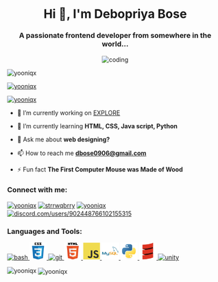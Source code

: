 <h1 align="center">Hi 👋, I'm Debopriya Bose</h1>
<h3 align="center">A passionate frontend developer from somewhere in the world...</h3>
<center>
<img alt="coding" align="center" width="1000" src="https://camo.githubusercontent.com/3422dd10d90be0bf50803d4b633d09f88fd8c1c91366d984d2dd85b759aea4d9/68747470733a2f2f6d656469612e74656e6f722e636f6d2f336254785a34486472797341414141642f706978656c732d6e656f6e2e676966">
</center>

<p align="left"> <img src="https://komarev.com/ghpvc/?username=yooniqx&label=Profile%20views&color=0e75b6&style=flat" alt="yooniqx" /> </p>

<p align="left"> <a href="https://github.com/ryo-ma/github-profile-trophy"><img src="https://github-profile-trophy.vercel.app/?username=yooniqx" alt="yooniqx" /></a> </p>

<p align="left"> <a href="https://twitter.com/yooniqx" target="blank"><img src="https://img.shields.io/twitter/follow/yooniqx?logo=twitter&style=for-the-badge" alt="yooniqx" /></a> </p>

- 🔭 I’m currently working on [EXPLORE](https://github.com/yooniqx/EXPLORE.git)

- 🌱 I’m currently learning **HTML, CSS, Java script, Python**

- 💬 Ask me about **web designing?**

- 📫 How to reach me **dbose0906@gmail.com**

- ⚡ Fun fact **The First Computer Mouse was Made of Wood**

<h3 align="left">Connect with me:</h3>
<p align="left">
<a href="https://twitter.com/yooniqx" target="blank"><img align="center" src="https://raw.githubusercontent.com/rahuldkjain/github-profile-readme-generator/master/src/images/icons/Social/twitter.svg" alt="yooniqx" height="30" width="40" /></a>
<a href="https://instagram.com/strrwqbrry](https://instagram.com/strrwqbrry_?igshid=MzRlODBiNWFlZA==" target="blank"><img align="center" src="https://raw.githubusercontent.com/rahuldkjain/github-profile-readme-generator/master/src/images/icons/Social/instagram.svg" alt="strrwqbrry" height="30" width="40" /></a>
<a href="https://youtube.com/@yooniqx?si=fM3ijx5fZYIHhLCt" target="blank"><img align="center" src="https://raw.githubusercontent.com/rahuldkjain/github-profile-readme-generator/master/src/images/icons/Social/youtube.svg" alt="yooniqx" height="30" width="40" /></a>
<a href="https://discord.gg/discord.com/users/902448766102155315" target="blank"><img align="center" src="https://raw.githubusercontent.com/rahuldkjain/github-profile-readme-generator/master/src/images/icons/Social/discord.svg" alt="discord.com/users/902448766102155315" height="30" width="40" /></a>
</p>

<h3 align="left">Languages and Tools:</h3>
<p align="left"> <a href="https://www.gnu.org/software/bash/" target="_blank" rel="noreferrer"> <img src="https://www.vectorlogo.zone/logos/gnu_bash/gnu_bash-icon.svg" alt="bash" width="40" height="40"/> </a> <a href="https://www.w3schools.com/css/" target="_blank" rel="noreferrer"> <img src="https://raw.githubusercontent.com/devicons/devicon/master/icons/css3/css3-original-wordmark.svg" alt="css3" width="40" height="40"/> </a> <a href="https://git-scm.com/" target="_blank" rel="noreferrer"> <img src="https://www.vectorlogo.zone/logos/git-scm/git-scm-icon.svg" alt="git" width="40" height="40"/> </a> <a href="https://www.w3.org/html/" target="_blank" rel="noreferrer"> <img src="https://raw.githubusercontent.com/devicons/devicon/master/icons/html5/html5-original-wordmark.svg" alt="html5" width="40" height="40"/> </a> <a href="https://developer.mozilla.org/en-US/docs/Web/JavaScript" target="_blank" rel="noreferrer"> <img src="https://raw.githubusercontent.com/devicons/devicon/master/icons/javascript/javascript-original.svg" alt="javascript" width="40" height="40"/> </a> <a href="https://www.mysql.com/" target="_blank" rel="noreferrer"> <img src="https://raw.githubusercontent.com/devicons/devicon/master/icons/mysql/mysql-original-wordmark.svg" alt="mysql" width="40" height="40"/> </a> <a href="https://www.python.org" target="_blank" rel="noreferrer"> <img src="https://raw.githubusercontent.com/devicons/devicon/master/icons/python/python-original.svg" alt="python" width="40" height="40"/> </a> <a href="https://www.scala-lang.org" target="_blank" rel="noreferrer"> <img src="https://raw.githubusercontent.com/devicons/devicon/master/icons/scala/scala-original.svg" alt="scala" width="40" height="40"/> </a> <a href="https://unity.com/" target="_blank" rel="noreferrer"> <img src="https://www.vectorlogo.zone/logos/unity3d/unity3d-icon.svg" alt="unity" width="40" height="40"/> </a> </p>

<p><img align="left" src="https://github-readme-stats.vercel.app/api/top-langs?username=yooniqx&show_icons=true&locale=en&layout=compact" alt="yooniqx" /></p>

<p>&nbsp;<img align="center" src="https://github-readme-stats.vercel.app/api?username=yooniqx&show_icons=true&locale=en" alt="yooniqx" /></p>

